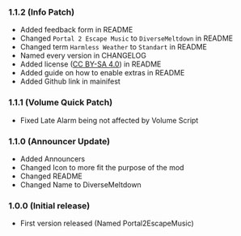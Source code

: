 ### 1.1.2 (Info Patch)
- Added feedback form in README
- Changed ```Portal 2 Escape Music``` to ```DiverseMeltdown``` in README
- Changed term ```Harmless Weather``` to ```Standart``` in README
- Named every version in CHANGELOG
- Added license ([CC BY-SA 4.0](https://creativecommons.org/licenses/by-sa/4.0/)) in README
- Added guide on how to enable extras in README
- Added Github link in mainifest
### 1.1.1 (Volume Quick Patch)
- Fixed Late Alarm being not affected by Volume Script
### 1.1.0 (Announcer Update)
- Added Announcers
- Changed Icon to more fit the purpose of the mod
- Changed README
- Changed Name to DiverseMeltdown
### 1.0.0 (Initial release)
- First version released (Named Portal2EscapeMusic)